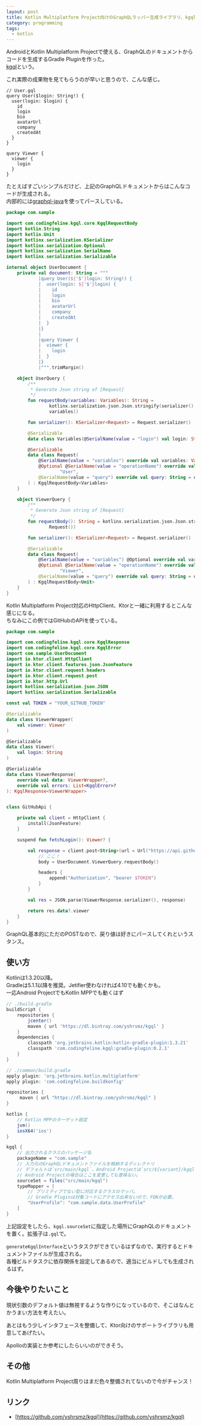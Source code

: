 ```yaml
---
layout: post
title: Kotlin Multiplatform Project向けのGraphQLラッパー生成ライブラリ、kgqlを作った
category: programming
tags:
  - kotlin
---
```


AndroidとKotlin Multiplatform Projectで使える、GraphQLのドキュメントからコードを生成するGradle Pluginを作った。  
[kgql](https://github.com/yshrsmz/kgql)という。

これ実際の成果物を見てもらうのが早いと思うので、こんな感じ。


```
// User.gql
query User($login: String!) {
  user(login: $login) {
    id
    login
    bio
    avatarUrl
    company
    createdAt
  }
}

query Viewer {
  viewer {
    login
  }
}
```

たとえばすごいシンプルだけど、上記のGraphQLドキュメントからはこんなコードが生成される。  
内部的には[graphql-java](https://github.com/graphql-java/graphql-java)を使ってパースしている。

```kotlin
package com.sample

import com.codingfeline.kgql.core.KgqlRequestBody
import kotlin.String
import kotlin.Unit
import kotlinx.serialization.KSerializer
import kotlinx.serialization.Optional
import kotlinx.serialization.SerialName
import kotlinx.serialization.Serializable

internal object UserDocument {
    private val document: String = """
            |query User(${'$'}login: String!) {
            |  user(login: ${'$'}login) {
            |    id
            |    login
            |    bio
            |    avatarUrl
            |    company
            |    createdAt
            |  }
            |}
            |
            |query Viewer {
            |  viewer {
            |    login
            |  }
            |}
            |""".trimMargin()

    object UserQuery {
        /**
         * Generate Json string of [Request]
         */
        fun requestBody(variables: Variables): String =
                kotlinx.serialization.json.Json.stringify(serializer(), Request(variables =
                variables))

        fun serializer(): KSerializer<Request> = Request.serializer()

        @Serializable
        data class Variables(@SerialName(value = "login") val login: String)

        @Serializable
        data class Request(
            @SerialName(value = "variables") override val variables: Variables?,
            @Optional @SerialName(value = "operationName") override val operationName: String? =
                    "User",
            @SerialName(value = "query") override val query: String = document
        ) : KgqlRequestBody<Variables>
    }

    object ViewerQuery {
        /**
         * Generate Json string of [Request]
         */
        fun requestBody(): String = kotlinx.serialization.json.Json.stringify(serializer(),
                Request())

        fun serializer(): KSerializer<Request> = Request.serializer()

        @Serializable
        data class Request(
            @SerialName(value = "variables") @Optional override val variables: Unit? = null,
            @Optional @SerialName(value = "operationName") override val operationName: String? =
                    "Viewer",
            @SerialName(value = "query") override val query: String = document
        ) : KgqlRequestBody<Unit>
    }
}

```

Kotlin Multiplatform Project対応のHttpClient、Ktorと一緒に利用するとこんな感じになる。  
ちなみにこの例ではGitHubのAPIを使っている。

```kotlin
package com.sample

import com.codingfeline.kgql.core.KgqlResponse
import com.codingfeline.kgql.core.KgqlError
import com.sample.UserDocument
import io.ktor.client.HttpClient
import io.ktor.client.features.json.JsonFeature
import io.ktor.client.request.headers
import io.ktor.client.request.post
import io.ktor.http.Url
import kotlinx.serialization.json.JSON
import kotlinx.serialization.Serializable

const val TOKEN = "YOUR_GITHUB_TOKEN"

@Serializable
data class ViewerWrapper(
    val viewer: Viewer
)

@Serializable
data class Viewer(
    val login: String
)

@Serializable
data class ViewerResponse(
    override val data: ViewerWrapper?,
    override val errors: List<KgqlError>?
): KgqlResponse<ViewerWrapper>


class GitHubApi {

    private val client = HttpClient {
        install(JsonFeature)
    }

    suspend fun fetchLogin(): Viewer? {

        val response = client.post<String>(url = Url("https://api.github.com/graphql")) {
            // ここ！
            body = UserDocument.ViewerQuery.requestBody()

            headers {
                append("Authorization", "bearer $TOKEN")
            }
        }

        val res = JSON.parse(ViewerResponse.serializer(), response)

        return res.data?.viewer
    }
}
```

GraphQL基本的にただのPOSTなので、戻り値は好きにパースしてくれというスタンス。

## 使い方

Kotlinは1.3.20以降。  
Gradleは5.1.1以降を推奨。Jetifier使わなければ4.10でも動くかも。  
一応Android ProjectでもKotlin MPPでも動くはず

```gradle
// ./build.gradle
buildScript {
    repositories {
        jcenter()
        maven { url 'https://dl.bintray.com/yshrsmz/kgql' }
    }
    dependencies {
        classpath 'org.jetbrains.kotlin:kotlin-gradle-plugin:1.3.21'
        classpath 'com.codingfeline.kgql:gradle-plugin:0.2.1'
    }
}
```


```gradle
// ./common/build.gradle
apply plugin: 'org.jetbrains.kotlin.multiplatform'
apply plugin: 'com.codingfeline.buildkonfig'

repositories {
     maven { url "https://dl.bintray.com/yshrsmz/kgql" }
}

kotlin {
    // Kotlin MPPのターゲット設定
    jvm()
    iosX64('ios')
}

kgql {
    // 出力されるクラスのパッケージ名
    packageName = "com.sample"
    // 入力元のGraphQLドキュメントファイルを格納するディレクトリ
    // デフォルトは`src/main/kgql`、Android Projectは`src/${variant}/kgql`
    // Android Projectの場合はここを変更しても意味ない。
    sourceSet = files("src/main/kgql")
    typeMapper = [
        // プリミティブでない型に対応するクラスのマッパ。
        // Gradle Pluginは対象コードにアクセス出来ないので、FQNが必要。
        "UserProfile": "com.sample.data.UserProfile"
    ]
}
```

上記設定をしたら、`kgql.sourceSet`に指定した場所にGraphQLのドキュメントを置く。拡張子は`.gql`で。

`generateKgqlInterface`というタスクができているはずなので、実行するとドキュメントファイルが生成される。  
各種ビルドタスクに依存関係を設定してあるので、適当にビルドしても生成されるはず。

## 今後やりたいこと

現状引数のデフォルト値は無視するような作りになっているので、そこはなんとかうまい方法を考えたい。

あとはもう少しインタフェースを整備して、Ktor向けのサポートライブラリも用意してあげたい。

Apolloの実装とか参考にしたらいいのができそう。


## その他

Kotlin Multiplatform Project周りはまだ色々整備されてないので今がチャンス！

## リンク

- [https://github.com/yshrsmz/kgql](https://github.com/yshrsmz/kgql)
